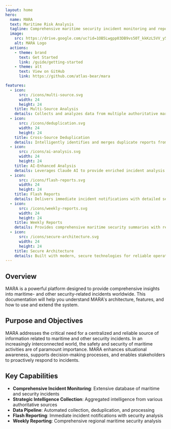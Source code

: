 ```yaml
---
layout: home
hero:
  name: MARA
  text: Maritime Risk Analysis
  tagline: Comprehensive maritime security incident monitoring and reporting
  image:
    src: https://drive.google.com/uc?id=1OB5Lwgpp03DB9vs50T_kkKzL5VV_y5Eo
    alt: MARA Logo
  actions:
    - theme: brand
      text: Get Started
      link: /guide/getting-started
    - theme: alt
      text: View on GitHub
      link: https://github.com/atlas-bear/mara

features:
  - icon: 
      src: /icons/multi-source.svg
      width: 24
      height: 24
    title: Multi-Source Analysis
    details: Collects and analyzes data from multiple authoritative maritime security sources
  - icon: 
      src: /icons/deduplication.svg
      width: 24
      height: 24
    title: Cross-Source Deduplication
    details: Intelligently identifies and merges duplicate reports from different sources
  - icon:
      src: /icons/ai-analysis.svg
      width: 24
      height: 24
    title: AI-Enhanced Analysis
    details: Leverages Claude AI to provide enriched incident analysis and recommendations
  - icon:
      src: /icons/flash-reports.svg
      width: 24
      height: 24
    title: Flash Reports
    details: Delivers immediate incident notifications with detailed security analysis
  - icon:
      src: /icons/weekly-reports.svg
      width: 24
      height: 24
    title: Weekly Reports
    details: Provides comprehensive maritime security summaries with regional analysis
  - icon:
      src: /icons/secure-architecture.svg
      width: 24
      height: 24
    title: Secure Architecture
    details: Built with modern, secure technologies for reliable operation
---
```


## Overview

MARA is a powerful platform designed to provide comprehensive insights into maritime- and other security-related incidents worldwide. This documentation will help you understand MARA's architecture, features, and how to use and extend the system.

## Purpose and Objectives

MARA addresses the critical need for a centralized and reliable source of information related to maritime and other security incidents. In an increasingly interconnected world, the safety and security of maritime activities are of paramount importance. MARA enhances situational awareness, supports decision-making processes, and enables stakeholders to proactively respond to incidents.

## Key Capabilities

- **Comprehensive Incident Monitoring**: Extensive database of maritime and security incidents
- **Strategic Intelligence Collection**: Aggregated intelligence from various authoritative sources
- **Data Pipeline**: Automated collection, deduplication, and processing
- **Flash Reporting**: Immediate incident notifications with security analysis
- **Weekly Reporting**: Comprehensive regional maritime security analysis
